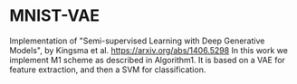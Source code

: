 # MNIST-VAE

Implementation of "Semi-supervised Learning with
Deep Generative Models", by Kingsma et al. https://arxiv.org/abs/1406.5298
In this work we implement M1 scheme as described in Algorithm1.
It is based on a VAE for feature extraction, and then a SVM for classification.

